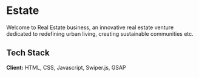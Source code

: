 # Estate

Welcome to Real Estate business, an innovative real estate venture dedicated to redefining urban living, creating sustainable communities etc.

## Tech Stack

**Client:** HTML, CSS, Javascript, Swiper.js, GSAP



